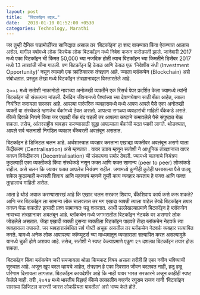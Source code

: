 ```yaml
---
layout: post
title:  "बिटकॉइन बद्दल…"
date:   2018-01-10 01:52:00 +0530
categories: Technology, Marathi
---
```


जर तुम्ही दैनिक घडामोडींच्या सानिद्यात असाल तर ‘बिटकॉइन’ हा शब्द वाचण्यात किंवा ऐकण्यात आलाच असेल. मागील वर्षामध्ये लोक कित्येक लोक बिटकॉइन मध्ये निवेश करून करोडपती झाले. जानेवारी 2017 मध्ये एका बिटकॉइन ची किंमत 50,000 च्या नजदिक होती त्याच बिटकॉइन च्या किमतीने डिसेंबर 2017 मध्ये 13 लाखांची सीमा गाठली. पण बिटकॉइन हि केवळ आणि केवळ एक ‘निवेशीय संधी (Investment Opportunity)’ नसून त्यामागे एक क्रांतिकारक तंत्रज्ञान आहे. ज्याला ब्लॉकचेन (Blockchain) असे संबोधतात. प्रस्तुत लेखा मध्ये बिटकॉइन तंत्रज्ञानाबद्दल विस्तारलेले आहे.

२००८ मध्ये सतोशी नाकामोटो नावाच्या अनोळखी व्यक्तीने एक रिसर्च पेपर प्रदर्शित केला ज्यामध्ये त्यांनी बिटकॉइन ची संकल्पना मांडली. दैनंदिन जीवनामध्ये पैश्यांच्या च्या देवाणघेवाण साठी बँका आहेत, त्याला नियंत्रित करायला सरकार आहे. आपल्या पारंपरिक व्यवहारामध्ये मध्ये आपण आपले पैसे एका अनोळखी व्यक्ती वा संस्थेकडे म्हणजेच बँकांमध्ये ठेवत असतो. आपल्या सगळ्या व्यवहारांची माहिती बँकेकडे असते. बँकेचे दिवाळे निघणे किंवा जर एखादी बँक बंद पडली तर आपल्या कष्टाने कमावलेले पैसे संपुष्टात येऊ शकता. तसेच, आंतरराष्ट्रीय व्यवहार करण्यासाठी सुद्धा आपल्याला बँकांची मदत घ्यावी लागते. थोडक्यात, आपले सर्व चलनाशी निगडित व्यवहार बँकेवरती अवलंबून असतात.

बिटकॉइन हे डिजिटल चलन आहे. अर्थशास्त्रात व्यवहार करताना एखाद्या व्यक्तीवर अवलंबून असणे याला केंद्रीकरण (Centralisation) असे म्हणतात . यावर उपाय म्हणून सतोशी ने आधुनिक तंत्रज्ञानाचा वापर करून विकेंद्रीकरण (Decentralisation) ची संकल्पना समोर ठेवली. ज्यामध्ये चलनाचे नियंत्रण कुठल्याही एका व्यक्तीकडे किंवा संस्थेकडे नसून फक्त आणि फक्त सामान्य (peer to peer) लोकांकडे राहील. असे चलन कि ज्यावर फक्त आपलेच नियंत्रण राहील. जगामध्ये कुणीही कुठेही घरबसल्या पैसे पाठवू शकेल कुठल्याही मध्यस्ती शिवाय आणि महत्वाचं म्हणजे तुम्ही काय व्यवहार करताय हे फक्त आणि फक्त तुम्हालाच माहिती असेल.

आता हे थोडं अवाक करण्यासारखं आहे कि एखाद चलन सरकार शिवाय, बँकेशिवाय कार्य कसे करू शकते? आणि जर बिटकॉइन ला सामान्य लोक चालवतात तर मग एखादा व्यक्ती त्याला वाटेल तेवढे बिटकॉइन तयार करून घेऊ शकतो? इत्यादी प्रश्न सामान्यतः पडू शकतात. आधी उल्लेखल्याप्रमाणे बिटकॉइन हे ब्लॉकचेन नावाच्या तंत्रज्ञानावर अवलंबून आहे. ब्लॉकचेन मध्ये जगभरातील बिटकॉइन नेटवर्क वर असणारे लोक जोडलेले असतात. जेंव्हा एखादी व्यक्ती दुसऱ्या व्यक्तीला बिटकॉइन पाठवते तेंव्हा ब्लॉकचेन नेटवर्क त्या व्यवहाराला तपासते. जर व्यवहारासंबंधित सर्व गोष्टी अचूक असतील तर ब्लॉकचेन नेटवर्क व्यवहार सत्यापित करते. यामध्ये अनेक लोक आपापल्या कॉम्प्युटर्स च्या माध्यमातून व्यवहाराला सत्यापित करत असल्यामुळे यामध्ये चुकी होणे अशक्य आहे. तसेच, सतोशी ने स्पष्ट केल्याप्रमाणे एकूण २१ दशलक्ष बिटकॉइन तयार होऊ शकता.

बिटकॉइन किंवा ब्लॉकचेन जरी समजायला थोडा किचकट विषय असला तरीही हि एका नवीन भविष्याची सुरुवात आहे. अजून खूप बदल व्हायचे आहेत, तंत्रज्ञान हे एका दिवसात जीवन बदलवत नाही, हळू हळू परिणाम दिसायला लागतात. बिटकॉइन कायदेशीर आहे कि नाही यावर भारत सरकारने अजून काहीही स्पष्ट केलेले नाही. तरी ,२०१४ मध्ये भारतीय रिझर्व्ह बँकेचे तत्कालीन गव्हर्नर रघुराम राजन यांनी ‘बिटकॉइन सारख्या डिजिटल करन्सी जास्त लोकप्रियता पावतील’ असे भाष्य केले होते.